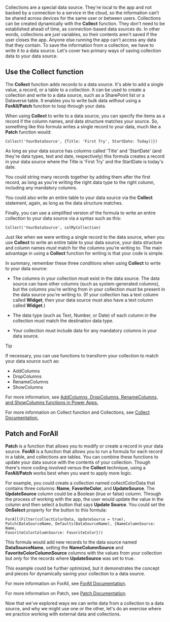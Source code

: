 Collections are a special data source. They're local to the app and not backed by a connection to a service in the cloud, so the information can’t be shared across devices for the same user or between users. Collections can be created dynamically with the **Collect** function. They don't need to be established ahead of time, as connection-based data sources do. In other words, collections are just variables, so their contents aren't saved if the user closes the app. Anyone else running the app can't access any data that they contain. To save the information from a collection, we have to write it to a data source. Let's cover two primary ways of saving collection data to your data source.

## Use the Collect function

The **Collect** function adds records to a data source. It's able to add a single value, a record, or a table to a collection. It can be used to create a collection and write to a data source, such as a SharePoint list or a Dataverse table. It enables you to write bulk data *without* using a **ForAll/Patch** function to loop through your data.

When using **Collect** to write to a data source, you can specify the items as a record if the column names, and data structure matches your source. So, something like this formula writes a single record to your data, much like a **Patch** function would:

`Collect('YourDataSource', {Title: 'First Try', StartDate: Today()})`

As long as your data source has columns called 'Title' and 'StartDate' (and they're data types, text and date, respectively) this formula creates a record in your data source where the Title is 'First Try' and the StartDate is today's date.

You could string many records together by adding them after the first record, as long as you're writing the right data type to the right column, including any mandatory columns.  

You could also write an entire table to your data source via the **Collect** statement, again, as long as the data structure matches.

Finally, you can use a simplified version of the formula to write an entire collection to your data source via a syntax such as this:

`Collect('YourDataSource', colMyCollection)`

Just like when we were writing a single record to the data source, when you use **Collect** to write an entire table to your data source, your data structure and column names *must* match for the columns you're writing to. The main advantage in using a **Collect** function for writing is that your code is simple.

In summary, remember these three conditions when using **Collect** to write to your data source:

- The columns in your collection must exist in the data source. The data source can have other columns (such as system-generated columns), but the columns you're writing from in your collection *must* be present in the data source you're writing to. (If your collection has a text column called **Widget**, then your data source must also have a text column called **Widget**.)

- The data type (such as Text, Number, or Date) of each column in the collection must match the destination data type.

- Your collection must include data for any mandatory columns in your data source.

> [!TIP]
> If necessary, you can use functions to transform your collection to match your data source such as:
>
> - AddColumns
> - DropColumns
> - RenameColumns
> - ShowColumns
>
> For more information, see [AddColumns, DropColumns, RenameColumns, and ShowColumns functions in Power Apps.](/power-platform/power-fx/reference/function-table-shaping/?azure-portal=true)

For more information on Collect function and Collections, see [Collect Documentation.](/power-platform/power-fx/reference/function-clear-collect-clearcollect/?azure-portal=true)

## Patch and ForAll

**Patch** is a function that allows you to modify or create a record in your data source. **ForAll** is a function that allows you to run a formula for each record in a table, and collections are tables. You can combine these functions to update your data source with the contents of your collection. Though there's more coding involved versus the **Collect** technique, using a **ForAll/Patch** works best when you want to apply more logic.

For example, you could create a collection named collectColorData that contains three columns: **Name**, **FavoriteColor**, and **UpdateSource**. The **UpdateSource** column could be a Boolean (true or false) column.
Through the process of working with the app, the user would update the value in the column and then select a button that says **Update Source**. You could set the **OnSelect** property for the button to this formula:

```powerappsfl
ForAll(Filter(collectColorData, UpdateSource = true),
Patch(DataSourceName, Defaults(DataSourceName), {NameColumnSource: Name,
FavoriteColorColumnSource: FavoriteColor}))
```

This formula would add new records to the data source named **DataSourceName**, setting the **NameColumnSource** and
**FavoriteColorColumnSource** columns with the values from your collection but *only* for the records where **UpdateSource** was set to true.

This example could be further optimized, but it demonstrates the concept and pieces for dynamically saving your collection to a data source.

For more information on ForAll, see [ForAll Documentation](/power-platform/power-fx/reference/function-forall/?azure-portal=true).

For more information on Patch, see [Patch Documentation](/power-platform/power-fx/reference/function-patch/?azure-portal=true).

Now that we've explored ways we can write data from a collection to a data source, and why we might use one or the other, let's do an exercise where we practice working with external data and collections.
